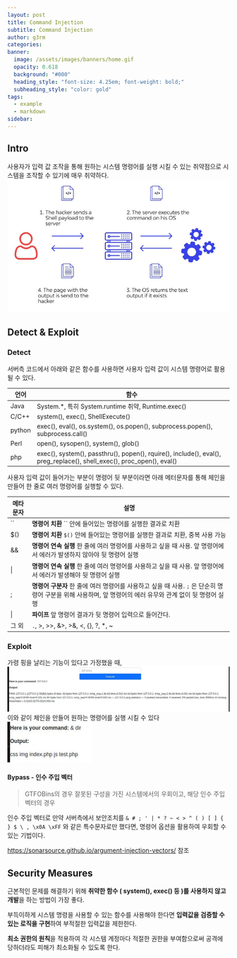 ```yaml
---
layout: post
title: Command Injection
subtitle: Command Injection
author: g3rm
categories: 
banner:
  image: /assets/images/banners/home.gif
  opacity: 0.618
  background: "#000"
  heading_style: "font-size: 4.25em; font-weight: bold;"
  subheading_style: "color: gold"
tags:
  - example
  - markdown
sidebar:
---
```

## Intro
사용자가 입력 값 조작을 통해 원하는 시스템 명령어를 실행 시킬 수 있는 취약점으로 시스템을 조작할 수 있기에 매우 취약하다.  
![](/assets/images/posts/2025-05-22-Command-Injection/2b2d300f2a50b7bd5633915da4657fee_MD5.jpeg)

## Detect & Exploit 
### Detect
서버측 코드에서 아래와 같은 함수를 사용하면 사용자 입력 값이 시스템 명령어로 활용될 수 있다.

|언어|함수|
|---|---|
|Java|System.*, 특히 System.runtime 취약, Runtime.exec()|
|C/C++|system(), exec(), ShellExecute()|
|python|exec(), eval(), os.system(), os.popen(), subprocess.popen(), subprocess.call()|
|Perl|open(), sysopen(), system(), glob()|
|php|exec(), system(), passthru(), popen(), rquire(), include(), eval(), preg_replace(), shell_exec(), proc_open(), eval()|

사용자 입력 값이 들어가는 부분이 명령어 뒷 부분이라면 아래 메터문자를 통해 체인을 만들어 한 줄로 여러 명령어를 실행할 수 있다.

| 메타문자 | 설명                                                                                             |
| ---- | ---------------------------------------------------------------------------------------------- |
| ``   | **명령어 치환** `` 안에 들어있는 명령어를 실행한 결과로 치환                                                          |
| $()  | **명령어 치환** `$()` 안에 들어있는 명령어를 실행한 결과로 치환, 중복 사용 가능                                             |
| &&   | **명령어 연속 실행** 한 줄에 여러 명령어를 사용하고 싶을 때 사용. 앞 명령어에서 에러가 발생하지 않아야 뒷 명령어 실행                         |
| \|   | **명령어 연속 실행** 한 줄에 여러 명령어를 사용하고 싶을 때 사용. 앞 명령어에서 에러가 발생해야 뒷 명령어 실행                             |
| ;    | **명령어 구분자** 한 줄에 여러 명령어를 사용하고 싶을 때 사용. `;` 은 단순히 명령어 구분을 위해 사용하며, 앞 명령어의 에러 유무와 관계 없이 뒷 명령어 실행 |
| \|   | **파이프** 앞 명령어 결과가 뒷 명령어 입력으로 들어간다.                                                             |
| 그 외  | `.`, >, >>, &>, >&, <, {}, ?, *, ~                                                             |

### Exploit
가령 핑을 날리는 기능이 있다고 가정했을 때,
![](/assets/images/posts/2025-05-22-Command-Injection/85d779cbbb589601880bfdef387f801f_MD5.jpeg)
이와 같이 체인을 만들어 원하는 명령어를 실행 시킬 수 있다
![](/assets/images/posts/2025-05-22-Command-Injection/922173220ecd89722c124d416be921a3_MD5.jpeg)
#### Bypass - 인수 주입 벡터
> GTFOBins의 경우 잘못된 구성을 가진 시스템에서의 우회이고, 해당 인수 주입 벡터의 경우 

인수 주입 벡터로 만약 서버측에서 보안조치를 `& # ; ' | * ? ~ < > ^ ( ) [ ] { } $ \ , \x0A \xFF` 와 같은 특수문자로만 했다면, 명령어 옵션을 활용하여 우회할 수 있는 기법이다.

https://sonarsource.github.io/argument-injection-vectors/ 참조

## Security Measures
근본적인 문제를 해결하기 위해 **취약한 함수 ( system(), exec() 등 )를 사용하지 않고 개발**을 하는 방법이 가장 좋다.

부득이하게 시스템 명령을 사용할 수 있는 함수를 사용해야 한다면 **입력값을 검증할 수 있는 로직을 구현**하여 부적절한 입력값을 제한한다.

**최소 권한의 원칙**을 적용하여 각 시스템 계정마다 적절한 권한을 부여함으로써 공격에 당하더라도 피해가 최소화될 수 있도록 한다.
